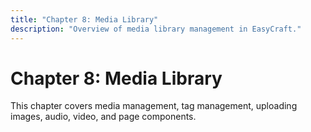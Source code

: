 ```yaml
---
title: "Chapter 8: Media Library"
description: "Overview of media library management in EasyCraft."
---
```


# Chapter 8: Media Library

This chapter covers media management, tag management, uploading images, audio, video, and page components.
